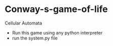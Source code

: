 # Conway-s-game-of-life
Cellular Automata
* Run this game using any python interpreter
*  run the system.py file
